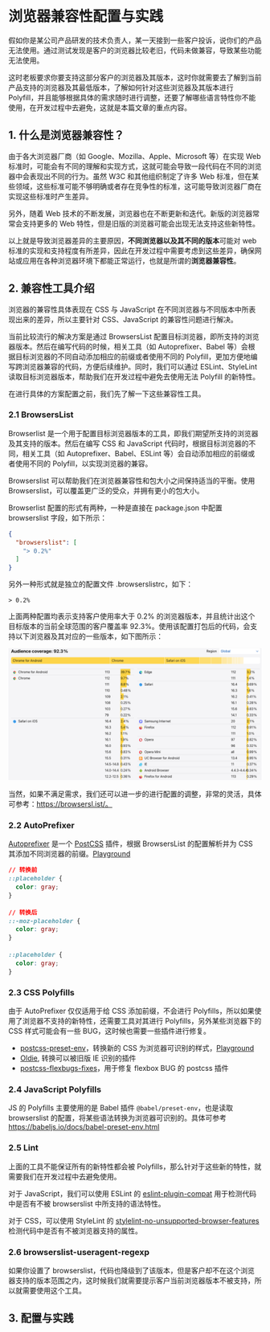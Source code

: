 # 浏览器兼容性配置与实践

假如你是某公司产品研发的技术负责人，某一天接到一些客户投诉，说你们的产品无法使用。通过测试发现是客户的浏览器比较老旧，代码未做兼容，导致某些功能无法使用。

这时老板要求你要支持这部分客户的浏览器及其版本，这时你就需要去了解到当前产品支持的浏览器及其最低版本，了解如何针对这些浏览器及其版本进行 Polyfill，并且能够根据具体的需求随时进行调整，还要了解哪些语言特性你不能使用，在开发过程中去避免，这就是本篇文章的重点内容。

## 1. 什么是浏览器兼容性？

由于各大浏览器厂商（如 Google、Mozilla、Apple、Microsoft 等）在实现 Web 标准时，可能会有不同的理解和实现方式，这就可能会导致一段代码在不同的浏览器中会表现出不同的行为。虽然 W3C 和其他组织制定了许多 Web 标准，但在某些领域，这些标准可能不够明确或者存在竞争性的标准，这可能导致浏览器厂商在实现这些标准时产生差异。

另外，随着 Web 技术的不断发展，浏览器也在不断更新和迭代。新版的浏览器常常会支持更多的 Web 特性，但是旧版的浏览器可能会出现无法支持这些新特性。

以上就是导致浏览器差异的主要原因，**不同浏览器以及其不同的版本**可能对 web 标准的实现和支持程度有所差异，因此在开发过程中需要考虑到这些差异，确保网站或应用在各种浏览器环境下都能正常运行，也就是所谓的**浏览器兼容性**。

## 2. 兼容性工具介绍

浏览器的兼容性具体表现在 CSS 与 JavaScript 在不同浏览器与不同版本中所表现出来的差异，所以主要针对 CSS、JavaScript 的兼容性问题进行解决。

当前比较流行的解决方案是通过 BrowsersList 配置目标浏览器，即所支持的浏览器版本。然后在编写代码的时候，相关工具（如 Autoprefixer、Babel 等）会根据目标浏览器的不同自动添加相应的前缀或者使用不同的 Polyfill，更加方便地编写跨浏览器兼容的代码，方便后续维护。同时，我们可以通过 ESLint、StyleLint 读取目标浏览器版本，帮助我们在开发过程中避免去使用无法 Polyfill 的新特性。

在进行具体的方案配置之前，我们先了解一下这些兼容性工具。

### 2.1 BrowsersList

Browserlist 是一个用于配置目标浏览器版本的工具，即我们期望所支持的浏览器及其支持的版本。然后在编写 CSS 和 JavaScript 代码时，根据目标浏览器的不同，相关工具（如 Autoprefixer、Babel、ESLint 等）会自动添加相应的前缀或者使用不同的 Polyfill，以实现浏览器的兼容。

Browserslist 可以帮助我们在浏览器兼容性和包大小之间保持适当的平衡。使用 Browserslist，可以覆盖更广泛的受众，并拥有更小的包大小。

Browserlist 配置的形式有两种，一种是直接在 package.json 中配置 browserslist 字段，如下所示：

```json
{
  "browserslist": [
    "> 0.2%"
  ]
}
```

另外一种形式就是独立的配置文件 .browserslistrc，如下：

```
> 0.2%
```

上面两种配置均表示支持客户使用率大于 0.2% 的浏览器版本，并且统计出这个目标版本的当前全球范围的客户覆盖率 92.3%。使用该配置打包后的代码，会支持以下浏览器及其对应的一些版本，如下图所示：

![browserslist-0.2](./images/browserslist-0.2.png)

当然，如果不满足需求，我们还可以进一步的进行配置的调整，非常的灵活，具体可参考：https://browsersl.ist/。

### 2.2 AutoPrefixer

[Autoprefixer](https://github.com/postcss/autoprefixer) 是一个 [PostCSS](https://github.com/postcss/postcss) 插件，根据 BrowsersList 的配置解析并为 CSS 其添加不同浏览器的前缀。[Playground](https://autoprefixer.github.io/)

```css
// 转换前
::placeholder {
  color: gray;
}

// 转换后
::-moz-placeholder {
  color: gray;
}

::placeholder {
  color: gray;
}
```

### 2.3 CSS Polyfills

由于 AutoPrefixer 仅仅适用于给 CSS 添加前缀，不会进行 Polyfills，所以如果使用了浏览器不支持的新特性，还需要工具对其进行 Polyfills，另外某些浏览器下的 CSS 样式可能会有一些 BUG，这时候也需要一些插件进行修复。

- [postcss-preset-env](https://github.com/jonathantneal/postcss-preset-env)，转换新的 CSS 为浏览器可识别的样式，[Playground](https://preset-env.cssdb.org/playground/)
- [Oldie](https://github.com/jonathantneal/oldie), 转换可以被旧版 IE 识别的插件
- [postcss-flexbugs-fixes](https://github.com/luisrudge/postcss-flexbugs-fixes)，用于修复 flexbox BUG 的 postcss 插件

### 2.4 JavaScript Polyfills

JS 的 Polyfills 主要使用的是 Babel 插件 `@babel/preset-env`，也是读取 browserslist 的配置，将某些语法转换为浏览器可识别的。具体可参考 https://babeljs.io/docs/babel-preset-env.html

### 2.5 Lint

上面的工具不能保证所有的新特性都会被 Polyfills，那么针对于这些新的特性，就需要我们在开发过程中去避免使用。

对于 JavaScript，我们可以使用 ESLint 的 [eslint-plugin-compat](https://github.com/amilajack/eslint-plugin-compat) 用于检测代码中是否有不被 browserslist 中所支持的语法特性。

对于 CSS，可以使用 StyleLint 的 [stylelint-no-unsupported-browser-features](https://github.com/ismay/stylelint-no-unsupported-browser-features) 检测代码中是否有不被浏览器支持的属性。

### 2.6 browserslist-useragent-regexp

如果你设置了 browserslist，代码也降级到了该版本，但是客户却不在这个浏览器支持的版本范围之内，这时候我们就需要提示客户当前浏览器版本不被支持，所以就需要使用这个工具。

## 3. 配置与实践

